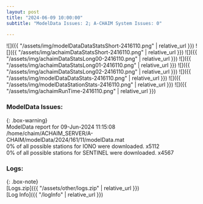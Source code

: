 ```yaml
---
layout: post
title: "2024-06-09 10:00:00"
subtitle: "ModelData Issues: 2; A-CHAIM System Issues: 0"

---
```


![]({{ "/assets/img/modelDataDataStatsShort-2416110.png" | relative_url }})
![]({{ "/assets/img/achaimDataStatsShort-2416110.png" | relative_url }})
![]({{ "/assets/img/achaimDataStatsLong00-2416110.png" | relative_url }})
![]({{ "/assets/img/achaimDataStatsLong01-2416110.png" | relative_url }})
![]({{ "/assets/img/achaimDataStatsLong02-2416110.png" | relative_url }})
![]({{ "/assets/img/modelDataDataStats-2416110.png" | relative_url }})
![]({{ "/assets/img/modelDataStationStats-2416110.png" | relative_url }})
![]({{ "/assets/img/achaimRunTime-2416110.png" | relative_url }})


### ModelData Issues:  
  
{: .box-warning}  
 ModelData report for 09-Jun-2024 11:15:08   
 /home/chaim/ACHAIM_SERVER/A-CHAIM/modelData/2024/161/11/modelData.mat   
 0% of all possible stations for IONO were downloaded. x5112   
 0% of all possible stations for SENTINEL were downloaded. x4567   
  


### Logs:  
  
{: .box-note}  
[Logs.zip]({{ "/assets/other/logs.zip" | relative_url }})  
[Log Info]({{ "/logInfo" | relative_url }})  
